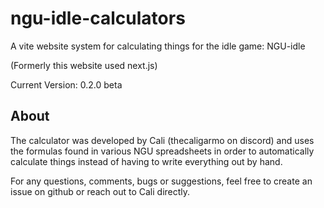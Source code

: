 # ngu-idle-calculators
A vite website system for calculating things for the idle game: NGU-idle

(Formerly this website used next.js)

Current Version: 0.2.0 beta

## About
The calculator was developed by Cali (thecaligarmo on discord) and uses the formulas found in various NGU spreadsheets in order to automatically calculate things instead of having to write everything out by hand.

For any questions, comments, bugs or suggestions, feel free to create an issue on github or reach out to Cali directly.
